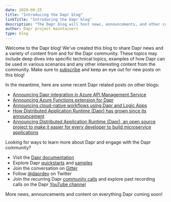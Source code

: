 ```yaml
---
date: 2020-09-25
title: "Introducing the Dapr blog"
linkTitle: "Introducing the Dapr blog"
description: "The Dapr blog will host news, announcements, and other content by and for the Dapr community"
author: Dapr project maintainers
type: blog
---
```


Welcome to the Dapr blog! We've created this blog to share Dapr news and a variety of content from and for the Dapr community. These topics may include deep dives into specific technical topics, examples of how Dapr can be used in various scenarios and any other interesting content from the community. Make sure to [subscribe](https://blog.dapr.io/posts/index.xml) and keep an eye out for new posts on this blog!

In the meantime, here are some recent Dapr related posts on other blogs:

- [Announcing Dapr integration in Azure API Management Service](https://cloudblogs.microsoft.com/opensource/2020/09/22/announcing-dapr-integration-azure-api-management-service-apim/)
- [Announcing Azure Functions extension for Dapr](https://cloudblogs.microsoft.com/opensource/2020/07/01/announcing-azure-functions-extension-for-dapr/)
- [Announcing cloud-native workflows using Dapr and Logic Apps](https://cloudblogs.microsoft.com/opensource/2020/05/26/announcing-cloud-native-workflows-dapr-logic-apps/)
- [How Distributed Application Runtime (Dapr) has grown since its announcement](https://cloudblogs.microsoft.com/opensource/2020/04/29/distributed-application-runtime-dapr-growth-community-update/)
- [Announcing Distributed Application Runtime (Dapr), an open source project to make it easier for every developer to build microservice applications](https://cloudblogs.microsoft.com/opensource/2019/10/16/announcing-dapr-open-source-project-build-microservice-applications/)

Looking for ways to learn more about Dapr and engage with the Dapr community?

- Visit the [Dapr documentation](https://github.com/dapr/docs)
- Explore Dapr [quickstarts](https://github.com/dapr/quickstarts) and [samples](https://github.com/dapr/samples)
- Join the conversation on [Gitter](https://gitter.im/Dapr/)
- Follow [@daprdev](https://twitter.com/daprdev) on Twitter
- Join the recurring Dapr [community calls](https://aka.ms/dapr-community-call) and explore past recording calls on the Dapr [YouTube channel](https://www.youtube.com/channel/UCtpSQ9BLB_3EXdWAUQYwnRA)

More news, announcements and content on everything Dapr coming soon!